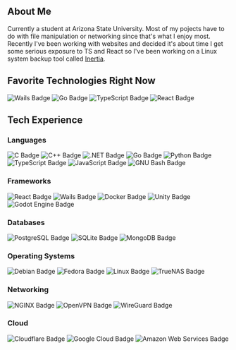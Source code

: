 ## About Me
Currently a student at Arizona State University. Most of my pojects have to do with file manipulation or networking since that's what I enjoy most. Recently I've been working with websites and decided it's about time I get some serious exposure to TS and React so I've been working on a Linux system backup tool called [Inertia](https://github.com/BluSnake57/Inertia).

## Favorite Technologies Right Now
![Wails Badge](https://img.shields.io/badge/Wails-DF0000?logo=wails&logoColor=fff&style=flat) 
![Go Badge](https://img.shields.io/badge/Go-00ADD8?logo=go&logoColor=fff&style=flat) 
![TypeScript Badge](https://img.shields.io/badge/TypeScript-3178C6?logo=typescript&logoColor=fff&style=flat) 
![React Badge](https://img.shields.io/badge/React-61DAFB?logo=react&logoColor=000&style=flat) 

## Tech Experience

### Languages
![C Badge](https://img.shields.io/badge/C-A8B9CC?logo=c&logoColor=fff&style=flat) 
![C++ Badge](https://img.shields.io/badge/C%2B%2B-00599C?logo=cplusplus&logoColor=fff&style=flat) 
![.NET Badge](https://img.shields.io/badge/.NET-512BD4?logo=dotnet&logoColor=fff&style=flat) 
![Go Badge](https://img.shields.io/badge/Go-00ADD8?logo=go&logoColor=fff&style=flat) 
![Python Badge](https://img.shields.io/badge/Python-3776AB?logo=python&logoColor=fff&style=flat) 
![TypeScript Badge](https://img.shields.io/badge/TypeScript-3178C6?logo=typescript&logoColor=fff&style=flat) 
![JavaScript Badge](https://img.shields.io/badge/JavaScript-F7DF1E?logo=javascript&logoColor=000&style=flat) 
![GNU Bash Badge](https://img.shields.io/badge/GNU%20Bash-4EAA25?logo=gnubash&logoColor=fff&style=flat) 

### Frameworks
![React Badge](https://img.shields.io/badge/React-61DAFB?logo=react&logoColor=000&style=flat) 
![Wails Badge](https://img.shields.io/badge/Wails-DF0000?logo=wails&logoColor=fff&style=flat) 
![Docker Badge](https://img.shields.io/badge/Docker-2496ED?logo=docker&logoColor=fff&style=flat) 
![Unity Badge](https://img.shields.io/badge/Unity-FFF?logo=unity&logoColor=000&style=flat) 
![Godot Engine Badge](https://img.shields.io/badge/Godot%20Engine-478CBF?logo=godotengine&logoColor=fff&style=flat) 

### Databases
![PostgreSQL Badge](https://img.shields.io/badge/PostgreSQL-4169E1?logo=postgresql&logoColor=fff&style=flat) 
![SQLite Badge](https://img.shields.io/badge/SQLite-003B57?logo=sqlite&logoColor=fff&style=flat) 
![MongoDB Badge](https://img.shields.io/badge/MongoDB-47A248?logo=mongodb&logoColor=fff&style=flat) 

### Operating Systems
![Debian Badge](https://img.shields.io/badge/Debian-A81D33?logo=debian&logoColor=fff&style=flat) 
![Fedora Badge](https://img.shields.io/badge/Fedora-51A2DA?logo=fedora&logoColor=fff&style=flat) 
![Linux Badge](https://img.shields.io/badge/Linux-FCC624?logo=linux&logoColor=000&style=flat) 
![TrueNAS Badge](https://img.shields.io/badge/TrueNAS-0095D5?logo=truenas&logoColor=fff&style=flat) 

### Networking
![NGINX Badge](https://img.shields.io/badge/NGINX-009639?logo=nginx&logoColor=fff&style=flat) 
![OpenVPN Badge](https://img.shields.io/badge/OpenVPN-EA7E20?logo=openvpn&logoColor=fff&style=flat) 
![WireGuard Badge](https://img.shields.io/badge/WireGuard-88171A?logo=wireguard&logoColor=fff&style=flat) 

### Cloud
![Cloudflare Badge](https://img.shields.io/badge/Cloudflare-F38020?logo=cloudflare&logoColor=fff&style=flat) 
![Google Cloud Badge](https://img.shields.io/badge/Google%20Cloud-4285F4?logo=googlecloud&logoColor=fff&style=flat) 
![Amazon Web Services Badge](https://img.shields.io/badge/Amazon%20Web%20Services-232F3E?logo=amazonwebservices&logoColor=fff&style=flat) 

<!--
- 🔭 I’m currently working on ...
- 🌱 I’m currently learning ...
- 👯 I’m looking to collaborate on ...
- 🤔 I’m looking for help with ...
- 💬 Ask me about ...
- 📫 How to reach me: ...
- 😄 Pronouns: ...
- ⚡ Fun fact: ...
-->
